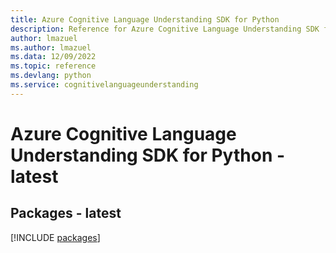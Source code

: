 ```yaml
---
title: Azure Cognitive Language Understanding SDK for Python
description: Reference for Azure Cognitive Language Understanding SDK for Python
author: lmazuel
ms.author: lmazuel
ms.data: 12/09/2022
ms.topic: reference
ms.devlang: python
ms.service: cognitivelanguageunderstanding
---
```

# Azure Cognitive Language Understanding SDK for Python - latest
## Packages - latest
[!INCLUDE [packages](cognitive-language-understanding-index.md)]